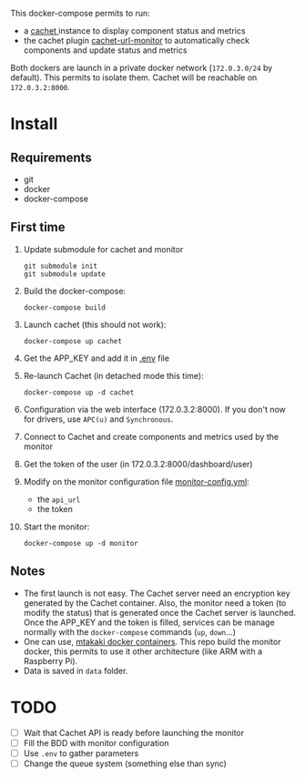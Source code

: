 
This docker-compose permits to run:
 - a [cachet ](https://cachethq.io/) instance to display component status and metrics
 - the cachet plugin [cachet-url-monitor](https://github.com/mtakaki/cachet-url-monitor)
to automatically check components and update status and metrics

Both dockers are launch in a private docker network (`172.0.3.0/24` by default).
This permits to isolate them. Cachet will be reachable on `172.0.3.2:8000`.

 
Install
=======

Requirements
------------

 - git
 - docker
 - docker-compose
 
 

First time
----------

1. Update submodule for cachet and monitor

       git submodule init
       git submodule update

2. Build the docker-compose:

       docker-compose build

3. Launch cachet (this should not work):

       docker-compose up cachet

4. Get the APP_KEY and add it in [.env](.env) file
5. Re-launch Cachet (in detached mode this time):

       docker-compose up -d cachet

6. Configuration via the web interface (172.0.3.2:8000). If you don't now for drivers,
use `APC(u)` and `Synchronous`.
7. Connect to Cachet and create components and metrics used by the monitor
8. Get the token of the user (in 172.0.3.2:8000/dashboard/user)
9. Modify on the monitor configuration file [monitor-config.yml](monitor-config.yml):
   - the `api_url`
   - the token
10. Start the monitor:

        docker-compose up -d monitor



Notes
-----

 - The first launch is not easy. The Cachet server need an encryption key
generated by the Cachet container. Also, the monitor need a token (to modify
the status) that is generated once the Cachet server is launched. Once the
APP_KEY and the token is filled, services can be manage normally with the
`docker-compose` commands (`up`, `down`...)
 - One can use, [mtakaki docker containers](https://hub.docker.com/r/mtakaki/cachet-url-monitor).
This repo build the monitor docker, this permits to use it other architecture
(like ARM with a Raspberry Pi).
 - Data is saved in `data` folder.


TODO
====
- [ ] Wait that Cachet API is ready before launching the monitor
- [ ] Fill the BDD with monitor configuration
- [ ] Use `.env` to gather parameters
- [ ] Change the queue system (something else than sync)
